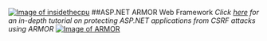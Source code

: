 <a href="http://insidethecpu.com/2015/04/10/protecting-asp-net-applications-against-csrf-attacks/">![Image of insidethecpu](https://dl.dropboxusercontent.com/u/26042707/Daishi%20Systems%20Icon%20with%20Text%20%28really%20tiny%20with%20photo%29.png)</a>
##ASP.NET ARMOR Web Framework
*Click* <a href="http://insidethecpu.com/2015/04/10/protecting-asp-net-applications-against-csrf-attacks/">*here*</a> *for an in-depth tutorial on* *protecting ASP.NET applications from CSRF attacks* *using ARMOR*
<a href="http://insidethecpu.com/2015/04/10/protecting-asp-net-applications-against-csrf-attacks/">![Image of ARMOR](https://dl.dropboxusercontent.com/u/26042707/daishi.armor.jpg)</a>
